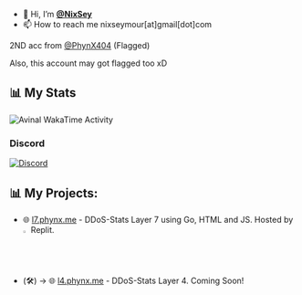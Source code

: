 - 👋 Hi, I’m [**@NixSey**](https://github.com/NixSey)
- 📫 How to reach me nixseymour[at]gmail[dot]com

2ND acc from [@PhynX404](https://github.com/PhynX404) (Flagged)

Also, this account may got flagged too xD

## 📊 My Stats
<img
  src="https://github.com/NixSey/NixSey/blob/main/images/stat.svg"
  alt="Avinal WakaTime Activity"
/>

### Discord
[![Discord](https://lanyard.cnrad.dev/api/937768405853958214?bg=23283d&borderRadius=8px)](https://discord.com/users/937768405853958214)


## 📊 My Projects:
- 🌐 [l7.phynx.me](https://l7.phynx.me) - DDoS-Stats Layer 7 using Go, HTML and JS. Hosted by <img src="https://replit.com/public/icons/favicon-196.png" alt="replit" style="width:2%;height:2%"> Replit.
- (🛠) -> 🌐 [l4.phynx.me]() - DDoS-Stats Layer 4. Coming Soon!
